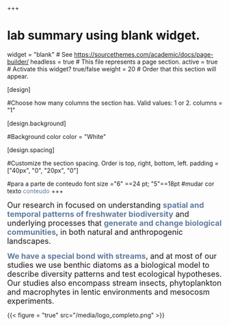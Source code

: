 +++
# lab summary using blank widget.
widget = "blank"  # See https://sourcethemes.com/academic/docs/page-builder/
headless = true  # This file represents a page section.
active = true  # Activate this widget? true/false
weight = 20  # Order that this section will appear.


[design]

#Choose how many columns the section has. Valid values: 1 or 2.
columns = "1"

  
[design.background]

#Background color
color = "White"


[design.spacing]

#Customize the section spacing. Order is top, right, bottom, left.
padding = ["40px", "0", "20px", "0"]

#para a parte de conteudo font size ="6" ==24 pt; "5"==18pt
#mudar cor texto <span style="color:#607CA0">conteudo</span> 
+++

<font size="4">Our research in focused on understanding <span style="color:#607CA0">**spatial and temporal patterns of freshwater biodiversity**</span> and underlying processes that <span style="color:#607CA0">**generate and change biological communities**</span>, in both natural and anthropogenic landscapes.</font> 

<font size="4"><span style="color:#607CA0">**We have a special bond with streams**</span>, and at most of our studies we use benthic diatoms as a biological model to describe diversity patterns and test ecological hypotheses. Our studies also encompass stream insects, phytoplankton and macrophytes in lentic environments and mesocosm experiments.</font> 

{{< figure = "true" src="/media/logo_completo.png" >}}



